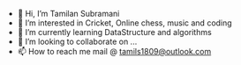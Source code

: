 - 👋 Hi, I’m Tamilan Subramani
- 👀 I’m interested in Cricket, Online chess, music and coding
- 🌱 I’m currently learning DataStructure and algorithms
- 💞️ I’m looking to collaborate on ...
- 📫 How to reach me mail @ tamils1809@outlook.com

<!---
tamil1809/tamil1809 is a ✨ special ✨ repository because its `README.md` (this file) appears on your GitHub profile.
You can click the Preview link to take a look at your changes.
--->
